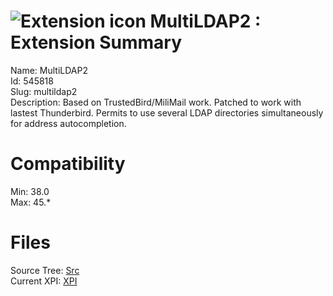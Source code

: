 # ![Extension icon](https://addons.thunderbird.net/user-media/addon_icons/545/545818-64.png?modified=1475576418) MultiLDAP2 : Extension Summary

Name: MultiLDAP2  
Id: 545818  
Slug: multildap2  
Description: Based on TrustedBird/MiliMail work. Patched to work with lastest Thunderbird.
Permits to use several LDAP directories simultaneously for address autocompletion.
  

# Compatibility
Min: 38.0  
Max: 45.*  

# Files

Source Tree: [Src](C:/Dev/Thunderbird/ThunderKdB/xall/xOther/545818-multildap2/src)  
Current XPI: [XPI](C:/Dev/Thunderbird/ThunderKdB/xall/xOther/545818-multildap2/xpi)  



